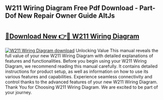 ## W211 Wiring Diagram Free Pdf Download - Part-Dof New Repair Owner Guide AltJs

# <h2><a href="http://dfovvv.blite.top/?on=W211+Wiring+Diagram">🔗Download New 👉🔴 W211 Wiring Diagram</a></h2>

[![W211 Wiring Diagram download](https://i.imgur.com/lujVjoI.png)](http://dfovvv.blite.top/?on=W211+Wiring+Diagram)
Unlocking Value This manual reveals the full value of your new W211 Wiring Diagram with detailed explanations of features and functionalities. Before you begin using your W211 Wiring Diagram, we recommend reading this manual carefully. It contains detailed instructions for product setup, as well as information on how to use its various features and capabilities. Experience seamless connectivity and control thanks to the advanced features of your new W211 Wiring Diagram. Thank You for Choosing W211 Wiring Diagram. We are excited to be part of your journey.
